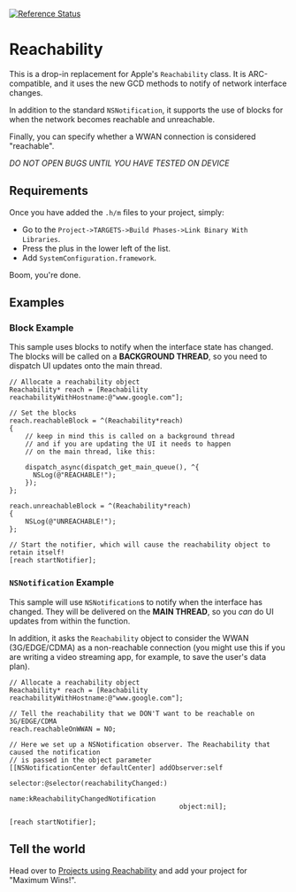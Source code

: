 [![Reference Status](https://www.versioneye.com/objective-c/reachability/reference_badge.svg?style=flat)](https://www.versioneye.com/objective-c/reachability/references)

# Reachability

This is a drop-in replacement for Apple's `Reachability` class. It is ARC-compatible, and it uses the new GCD methods to notify of network interface changes.

In addition to the standard `NSNotification`, it supports the use of blocks for when the network becomes reachable and unreachable.

Finally, you can specify whether a WWAN connection is considered "reachable".

_DO NOT OPEN BUGS UNTIL YOU HAVE TESTED ON DEVICE_

## Requirements

Once you have added the `.h/m` files to your project, simply:

* Go to the `Project->TARGETS->Build Phases->Link Binary With Libraries`.
* Press the plus in the lower left of the list.
* Add `SystemConfiguration.framework`.

Boom, you're done.

## Examples

### Block Example

This sample uses blocks to notify when the interface state has changed. The blocks will be called on a **BACKGROUND THREAD**, so you need to dispatch UI updates onto the main thread.

    // Allocate a reachability object
    Reachability* reach = [Reachability reachabilityWithHostname:@"www.google.com"];

    // Set the blocks
    reach.reachableBlock = ^(Reachability*reach)
    {
    	// keep in mind this is called on a background thread
    	// and if you are updating the UI it needs to happen
    	// on the main thread, like this:

    	dispatch_async(dispatch_get_main_queue(), ^{
    	  NSLog(@"REACHABLE!");
    	});
    };

    reach.unreachableBlock = ^(Reachability*reach)
    {
    	NSLog(@"UNREACHABLE!");
    };

    // Start the notifier, which will cause the reachability object to retain itself!
    [reach startNotifier];

### `NSNotification` Example

This sample will use `NSNotification`s to notify when the interface has changed. They will be delivered on the **MAIN THREAD**, so you _can_ do UI updates from within the function.

In addition, it asks the `Reachability` object to consider the WWAN (3G/EDGE/CDMA) as a non-reachable connection (you might use this if you are writing a video streaming app, for example, to save the user's data plan).

    // Allocate a reachability object
    Reachability* reach = [Reachability reachabilityWithHostname:@"www.google.com"];

    // Tell the reachability that we DON'T want to be reachable on 3G/EDGE/CDMA
    reach.reachableOnWWAN = NO;

    // Here we set up a NSNotification observer. The Reachability that caused the notification
    // is passed in the object parameter
    [[NSNotificationCenter defaultCenter] addObserver:self
    										 selector:@selector(reachabilityChanged:)
    											 name:kReachabilityChangedNotification
    										   object:nil];

    [reach startNotifier];

## Tell the world

Head over to [Projects using Reachability](https://github.com/tonymillion/Reachability/wiki/Projects-using-Reachability) and add your project for "Maximum Wins!".
